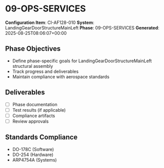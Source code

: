 # 09-OPS-SERVICES

**Configuration Item**: CI-AF128-010
**System**: LandingGearDoorStructureMainLeft
**Phase**: 09-OPS-SERVICES
**Generated**: 2025-08-25T08:06:07+00:00

## Phase Objectives
- Define phase-specific goals for LandingGearDoorStructureMainLeft structural assembly
- Track progress and deliverables
- Maintain compliance with aerospace standards

## Deliverables
- [ ] Phase documentation
- [ ] Test results (if applicable)
- [ ] Compliance artifacts
- [ ] Review approvals

## Standards Compliance
- DO-178C (Software)
- DO-254 (Hardware)
- ARP4754A (Systems)

